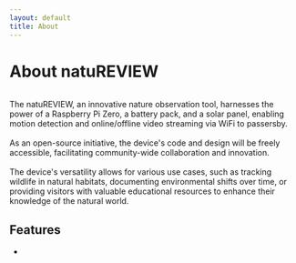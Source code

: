 ```yaml
---
layout: default
title: About
---
```


<div class="post">
	<h1 class="pageTitle">About natuREVIEW</h1>
	<img src="{{ '/assets/img/header.jpg' }}" alt="">
	<p class="intro">The natuREVIEW, an innovative nature observation tool, harnesses the power of a Raspberry Pi Zero, a battery pack, and a solar panel, enabling motion detection and online/offline video streaming via WiFi to passersby.<br><br>As an open-source initiative, the device's code and design will be freely accessible, facilitating community-wide collaboration and innovation.<br><br>The device's versatility allows for various use cases, such as tracking wildlife in natural habitats, documenting environmental shifts over time, or providing visitors with valuable educational resources to enhance their knowledge of the natural world.</p>
	<h2>Features</h2>
	<ul>
		<li></li>
  	</ul>
</div>
